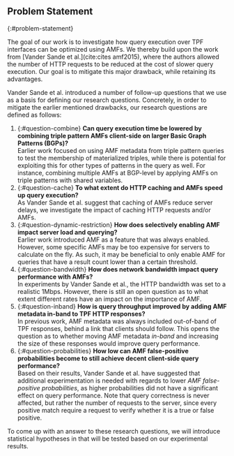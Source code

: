 ## Problem Statement
{:#problem-statement}

The goal of our work is to investigate how query execution over TPF interfaces can be optimized using AMFs.
We thereby build upon the work from [Vander Sande et al.](cite:cites amf2015),
where the authors allowed the number of HTTP requests to be reduced
at the cost of slower query execution.
Our goal is to mitigate this major drawback, while retaining its advantages.

Vander Sande et al. introduced a number of follow-up questions
that we use as a basis for defining our research questions.
Concretely, in order to mitigate the earlier mentioned drawbacks,
our research questions are defined as follows:

1. {:#question-combine}
    **Can query execution time be lowered by combining triple pattern AMFs client-side on larger Basic Graph Patterns (BGPs)?**
    <br />
    Earlier work focused on using AMF metadata from triple pattern queries
    to test the membership of materialized triples,
    while there is potential for exploiting this for other types of patterns in the query as well.
    For instance, combining multiple AMFs at BGP-level
    by applying AMFs on triple patterns with shared variables.
2. {:#question-cache}
    **To what extent do HTTP caching and AMFs speed up query execution?**
    <br />
    As Vander Sande et al. suggest that caching of AMFs
    reduce server delays, we investigate the impact of caching HTTP requests and/or AMFs.
3. {:#question-dynamic-restriction}
    **How does selectively enabling AMF impact server load and querying?**
    <br />
    Earlier work introduced AMF as a feature that was always enabled.
    However, some specific AMFs may be too expensive for servers to calculate on the fly.
    As such, it may be beneficial to only enable AMF for queries
    that have a result count lower than a certain threshold.
4. {:#question-bandwidth}
    **How does network bandwidth impact query performance with AMFs?**
    <br />
    In experiments by Vander Sande et al., the HTTP bandwidth was set to a realistic 1Mbps.
    However, there is still an open question as to what extent different rates have an impact on the importance of AMF.
5. {:#question-inband}
    **How is query throughput improved by adding AMF metadata in-band to TPF HTTP responses?**
    <br />
    In previous work, AMF metadata was always included out-of-band of TPF responses,
    behind a link that clients should follow.
    This opens the question as to whether moving AMF metadata _in-band_
    and increasing the size of these responses
    would improve query performance.
6. {:#question-probabilities}
    **How low can AMF false-positive probabilities become to still achieve decent client-side query performance?**
    <br />
    Based on their results, Vander Sande et al. have suggested that additional experimentation is needed with regards
    to lower _AMF false-positive probabilities_, as higher probabilities did not have a significant effect on query performance.
    Note that query correctness is never affected,
    but rather the number of requests to the server,
    since every positive match require a request
    to verify whether it is a true or false positive.

To come up with an answer to these research questions,
we will introduce statistical hypotheses in [](#evaluation)
that will be tested based on our experimental results.
